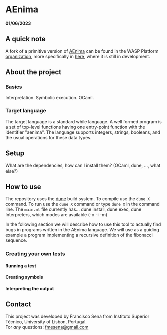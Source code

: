 # AEnima

**01/06/2023**

## A quick note

A fork of a primitive version of [AEnima](https://en.wikipedia.org/wiki/%C3%86nima) can be found in the WASP Platform [organization](https://github.com/wasp-platform), more specifically in [here](https://github.com/wasp-platform/whilloc), where it is still in development.

## About the project

### Basics
Interpretation. Symbolic execution. OCaml.

<!-- (Talk about interpretation. Introduce symbolic execution and compare it to concrete execution, briefly hint on the commutative diagram from the classical paper on symbolic execution. Also include the reference for the survey on symbolic execution (may not be updated, so include the year where the survey was published. Finally, mention examples of where symbolic execution can be used (keywords to include: program verification, formal verification, intractability, model) -->

### Target language
The target language is a standard while language. A well formed program is a set of top-level functions having one entry-point function with the identifier "aenima". The language supports integers, strings, booleans, and the usual operations for these data types.

## Setup

What are the dependencies, how can I install them? (OCaml, dune, ..., what else?)	

## How to use

The repository uses the [dune](https://dune.build/) build system. To compile use the `dune X` command. To run use the `dune X` command or type `dune X` in the command line.
The `main.ml` file currently has... dune install, dune exec, dune Interpreters, which modes are available (-o -i -m)

In the following section we will describe how to use this tool to actually find bugs in programs written in the AEnima language. We will use as a guiding example a program implementing a recursive definition of the fibonacci sequence.

### Creating your own tests

#### Running a test

#### Creating symbols

#### Interpreting the output


## Contact
This project was developed by Francisco Sena from Instituto Superior Técnico, University of Lisbon, Portugal.\
For *any* questions: fmesena@gmail.com
